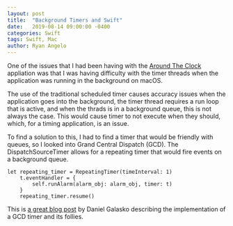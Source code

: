 ```yaml
---
layout: post
title:  "Background Timers and Swift"
date:   2019-08-14 09:00:00 -0400
categories: Swift
tags: Swift, Mac
author: Ryan Angelo
---
```


One of the issues that I had been having with the [Around The Clock](https://www.ryanangelo.com/aroundtheclock/) appliation was that I was having difficulty with the timer threads when the application was running in the background on macOS. 

The use of the traditional scheduled timer causes accuracy issues when the application goes into the background, the timer thread requires a run loop that is active, and when the thrads is in a background queue, this is not always the case. This would cause timer to not execute when they should, which, for a timing application, is an issue.

To find a solution to this, I had to find a timer that would be friendly with queues, so I looked into Grand Central Dispatch (GCD). The DispatchSourceTimer allows for a repeating timer that would fire events on a background queue.

```             
let repeating_timer = RepeatingTimer(timeInterval: 1)
    t.eventHandler = {
        self.runAlarm(alarm_obj: alarm_obj, timer: t)
    }
    repeating_timer.resume()
```

This is [a great blog post](https://medium.com/over-engineering/a-background-repeating-timer-in-swift-412cecfd2ef9) by Daniel Galasko describing the implementation of a GCD timer and its follies. 
